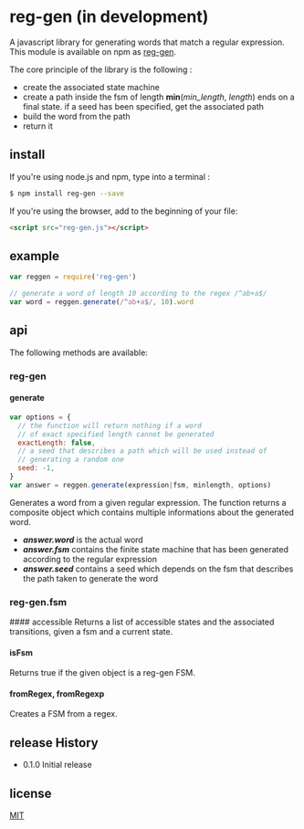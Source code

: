 # reg-gen (in development)
A javascript library for generating words that match a regular expression.
This module is available on npm as [reg-gen](https://www.npmjs.com/package/reg-gen).

The core principle of the library is the following :
* create the associated state machine
* create a path inside the fsm of length **min**(*min_length*, *length*) ends on a final state. if a seed has been specified, get the associated path
* build the word from the path
* return it

## install
If you're using node.js and npm, type into a terminal :
```sh
$ npm install reg-gen --save
```
If you're using the browser, add to the beginning of your file:
```html
<script src="reg-gen.js"></script>
```

## example
```js
var reggen = require('reg-gen')

// generate a word of length 10 according to the regex /^ab+a$/
var word = reggen.generate(/^ab+a$/, 10).word

```

## api

The following methods are available:

### reg-gen

#### generate
```js
var options = {
  // the function will return nothing if a word  
  // of exact specified length cannot be generated
  exactLength: false,
  // a seed that describes a path which will be used instead of
  // generating a random one
  seed: -1,
}
var answer = reggen.generate(expression|fsm, minlength, options)
```
Generates a word from a given regular expression.
The function returns a composite object which contains multiple informations about
the generated word.
* ***answer.word*** is the actual word
* ***answer.fsm*** contains the finite state machine that has been generated according to the regular expression
* ***answer.seed*** contains a seed which depends on the fsm that describes the path taken to generate the word

### reg-gen.fsm

#### accessible
Returns a list of accessible states and the associated transitions, given a fsm and a current state.

#### isFsm
Returns true if the given object is a reg-gen FSM.

#### fromRegex, fromRegexp
Creates a FSM from a regex.

## release History

* 0.1.0 Initial release

## license
[MIT](http://opensource.org/licenses/MIT)
